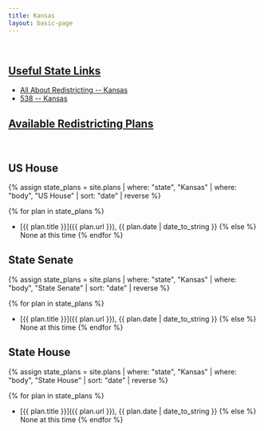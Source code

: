 ```yaml
---
title: Kansas
layout: basic-page
---
```


<br>

<u>Useful State Links</u>
---

- [All About Redistricting -- Kansas](https://redistricting.lls.edu/state/kansas/?cycle=2020&level=Congress&startdate=)
- [538 -- Kansas](https://projects.fivethirtyeight.com/redistricting-2022-maps/kansas/)

<u>Available Redistricting Plans</u>
---

<br>

US House
---
{% assign state_plans = site.plans | where: "state", "Kansas" | where: "body", "US House" | sort: "date" | reverse %}

{% for plan in state_plans %}
- [{{ plan.title }}]({{ plan.url }}), {{ plan.date | date_to_string }}
{% else %}
None at this time
{% endfor %}

State Senate
---
{% assign state_plans = site.plans | where: "state", "Kansas" | where: "body", "State Senate" | sort: "date" | reverse %}

{% for plan in state_plans %}
- [{{ plan.title }}]({{ plan.url }}), {{ plan.date | date_to_string }}
{% else %}
None at this time
{% endfor %}


State House
---
{% assign state_plans = site.plans | where: "state", "Kansas" | where: "body", "State House" | sort: "date" | reverse %}

{% for plan in state_plans %}
- [{{ plan.title }}]({{ plan.url }}), {{ plan.date | date_to_string }}
{% else %}
None at this time
{% endfor %}
